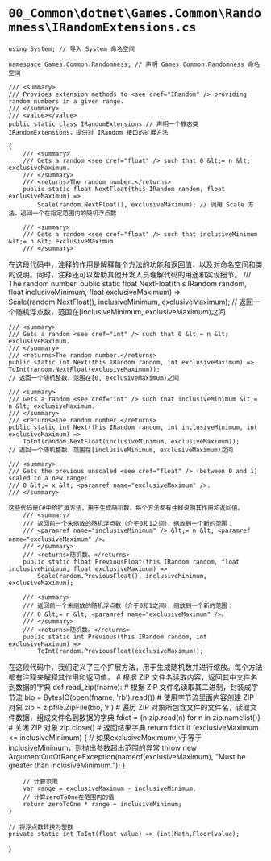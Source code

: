 # `00_Common\dotnet\Games.Common\Randomness\IRandomExtensions.cs`

```
using System; // 导入 System 命名空间

namespace Games.Common.Randomness; // 声明 Games.Common.Randomness 命名空间

/// <summary>
/// Provides extension methods to <see cref="IRandom" /> providing random numbers in a given range.
/// </summary>
/// <value></value>
public static class IRandomExtensions // 声明一个静态类 IRandomExtensions，提供对 IRandom 接口的扩展方法

{
    /// <summary>
    /// Gets a random <see cref="float" /> such that 0 &lt;= n &lt; exclusiveMaximum.
    /// </summary>
    /// <returns>The random number.</returns>
    public static float NextFloat(this IRandom random, float exclusiveMaximum) =>
        Scale(random.NextFloat(), exclusiveMaximum); // 调用 Scale 方法，返回一个在指定范围内的随机浮点数

    /// <summary>
    /// Gets a random <see cref="float" /> such that inclusiveMinimum &lt;= n &lt; exclusiveMaximum.
    /// </summary>
```
在这段代码中，注释的作用是解释每个方法的功能和返回值，以及对命名空间和类的说明。同时，注释还可以帮助其他开发人员理解代码的用途和实现细节。
    /// <returns>The random number.</returns>
    public static float NextFloat(this IRandom random, float inclusiveMinimum, float exclusiveMaximum) =>
        Scale(random.NextFloat(), inclusiveMinimum, exclusiveMaximum);
    // 返回一个随机浮点数，范围在[inclusiveMinimum, exclusiveMaximum)之间

    /// <summary>
    /// Gets a random <see cref="int" /> such that 0 &lt;= n &lt; exclusiveMaximum.
    /// </summary>
    /// <returns>The random number.</returns>
    public static int Next(this IRandom random, int exclusiveMaximum) => ToInt(random.NextFloat(exclusiveMaximum));
    // 返回一个随机整数，范围在[0, exclusiveMaximum)之间

    /// <summary>
    /// Gets a random <see cref="int" /> such that inclusiveMinimum &lt;= n &lt; exclusiveMaximum.
    /// </summary>
    /// <returns>The random number.</returns>
    public static int Next(this IRandom random, int inclusiveMinimum, int exclusiveMaximum) =>
        ToInt(random.NextFloat(inclusiveMinimum, exclusiveMaximum));
    // 返回一个随机整数，范围在[inclusiveMinimum, exclusiveMaximum)之间

    /// <summary>
    /// Gets the previous unscaled <see cref="float" /> (between 0 and 1) scaled to a new range:
    /// 0 &lt;= x &lt; <paramref name="exclusiveMaximum" />.
    /// </summary>
```
这些代码是C#中的扩展方法，用于生成随机数。每个方法都有注释说明其作用和返回值。
    /// <summary>
    /// 返回前一个未缩放的随机浮点数（介于0和1之间），缩放到一个新的范围：
    /// <paramref name="inclusiveMinimum" /> &lt;= n &lt; <paramref name="exclusiveMaximum" />。
    /// </summary>
    /// <returns>随机数。</returns>
    public static float PreviousFloat(this IRandom random, float inclusiveMinimum, float exclusiveMaximum) =>
        Scale(random.PreviousFloat(), inclusiveMinimum, exclusiveMaximum);

    /// <summary>
    /// 返回前一个未缩放的随机浮点数（介于0和1之间），缩放到一个新的范围：
    /// 0 &lt;= n &lt; <paramref name="exclusiveMaximum" />。
    /// </summary>
    /// <returns>随机数。</returns>
    public static int Previous(this IRandom random, int exclusiveMaximum) =>
        ToInt(random.PreviousFloat(exclusiveMaximum));
```
在这段代码中，我们定义了三个扩展方法，用于生成随机数并进行缩放。每个方法都有注释来解释其作用和返回值。
    # 根据 ZIP 文件名读取内容，返回其中文件名到数据的字典
    def read_zip(fname):
        # 根据 ZIP 文件名读取其二进制，封装成字节流
        bio = BytesIO(open(fname, 'rb').read())
        # 使用字节流里面内容创建 ZIP 对象
        zip = zipfile.ZipFile(bio, 'r')
        # 遍历 ZIP 对象所包含文件的文件名，读取文件数据，组成文件名到数据的字典
        fdict = {n:zip.read(n) for n in zip.namelist()}
        # 关闭 ZIP 对象
        zip.close()
        # 返回结果字典
        return fdict
        if (exclusiveMaximum <= inclusiveMinimum)
        {
            // 如果exclusiveMaximum小于等于inclusiveMinimum，则抛出参数超出范围的异常
            throw new ArgumentOutOfRangeException(nameof(exclusiveMaximum), "Must be greater than inclusiveMinimum.");
        }

        // 计算范围
        var range = exclusiveMaximum - inclusiveMinimum;
        // 计算zeroToOne在范围内的值
        return zeroToOne * range + inclusiveMinimum;
    }

    // 将浮点数转换为整数
    private static int ToInt(float value) => (int)Math.Floor(value);
}
```